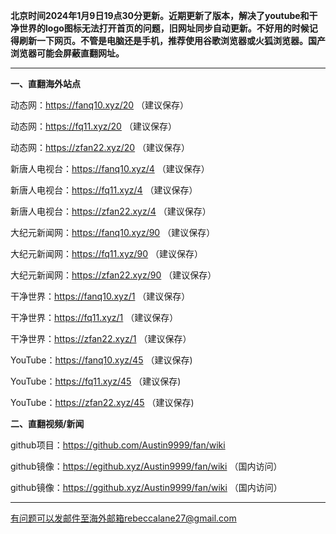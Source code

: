 **北京时间2024年1月9日19点30分更新。近期更新了版本，解决了youtube和干净世界的logo图标无法打开首页的问题，旧网址同步自动更新。不好用的时候记得刷新一下网页。不管是电脑还是手机，推荐使用谷歌浏览器或火狐浏览器。国产浏览器可能会屏蔽直翻网址。**

***

**一、直翻海外站点**

动态网：https://fanq10.xyz/20 （建议保存）

动态网：https://fq11.xyz/20 （建议保存）

动态网：https://zfan22.xyz/20 （建议保存）

新唐人电视台：https://fanq10.xyz/4 （建议保存）

新唐人电视台：https://fq11.xyz/4 （建议保存）

新唐人电视台：https://zfan22.xyz/4 （建议保存）

大纪元新闻网：https://fanq10.xyz/90 （建议保存）

大纪元新闻网：https://fq11.xyz/90 （建议保存）

大纪元新闻网：https://zfan22.xyz/90 （建议保存）

干净世界：https://fanq10.xyz/1 （建议保存）

干净世界：https://fq11.xyz/1 （建议保存）

干净世界：https://zfan22.xyz/1 （建议保存）

YouTube：https://fanq10.xyz/45 （建议保存)

YouTube：https://fq11.xyz/45 （建议保存)

YouTube：https://zfan22.xyz/45 （建议保存)

**二、直翻视频/新闻**

github项目：https://github.com/Austin9999/fan/wiki

github镜像：https://egithub.xyz/Austin9999/fan/wiki （国内访问）

github镜像：https://ggithub.xyz/Austin9999/fan/wiki （国内访问）

***


有问题可以发邮件至海外邮箱rebeccalane27@gmail.com

